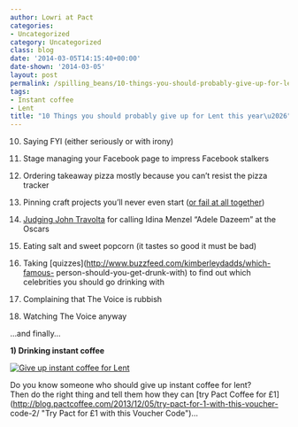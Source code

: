 ```yaml
---
author: Lowri at Pact
categories:
- Uncategorized
category: Uncategorized
class: blog
date: '2014-03-05T14:15:40+00:00'
date-shown: '2014-03-05'
layout: post
permalink: /spilling_beans/10-things-you-should-probably-give-up-for-lent-this-year
tags:
- Instant coffee
- Lent
title: "10 Things you should probably give up for Lent this year\u2026"
---
```


10) Saying FYI (either seriously or with irony)

9) Stage managing your Facebook page to impress Facebook stalkers

8) Ordering takeaway pizza mostly because you can’t resist the pizza tracker

7) Pinning craft projects you’ll never even start ([or fail at all
together](http://www.boredpanda.com/funny-pinterest-fails/))

6) [Judging John
Travolta](http://www.slate.com/articles/arts/low_concept/2014/03/john_travolta_called_idina_menzel_adele_dazeem_what_s_your_travolta_name.html)
for calling Idina Menzel “Adele Dazeem” at the Oscars

5) Eating salt and sweet popcorn (it tastes so good it must be bad)

4) Taking [quizzes](http://www.buzzfeed.com/kimberleydadds/which-famous-
person-should-you-get-drunk-with) to find out which celebrities you should go
drinking with

3) Complaining that The Voice is rubbish

2) Watching The Voice anyway

…and finally…

**1) Drinking instant coffee**

[![Give up instant coffee for
Lent](http://pactcoffee.files.wordpress.com/2014/03/lent.jpg?w=545)](http://pactcoffee.files.wordpress.com/2014/03/lent.jpg)

Do you know someone who should give up instant coffee for lent?  
Then do the right thing and tell them how they can [try Pact Coffee for
£1](http://blog.pactcoffee.com/2013/12/05/try-pact-for-1-with-this-voucher-
code-2/ "Try Pact for £1 with this Voucher Code")…